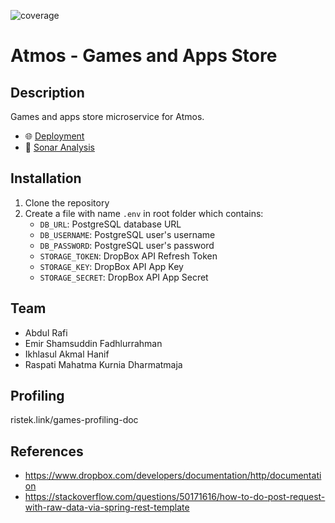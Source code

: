![coverage](https://gitlab.cs.ui.ac.id/AdvProg/reguler-2023/mahasiswa/kelas-a/2106653602-Eduardus-Tjitrahardja-/atmos/store/badges/main/coverage.svg)

# Atmos - Games and Apps Store

## Description
Games and apps store microservice for Atmos.

- 🌐 [Deployment](http://34.87.155.107/)
- 📄 [Sonar Analysis](https://sonarcloud.io/summary/new_code?id=GAMES_APPS_STORE&branch=main)

## Installation
1. Clone the repository
2. Create a file with name `.env` in root folder which contains:
   - `DB_URL`: PostgreSQL database URL
   - `DB_USERNAME`: PostgreSQL user's username
   - `DB_PASSWORD`: PostgreSQL user's password
   - `STORAGE_TOKEN`: DropBox API Refresh Token
   - `STORAGE_KEY`: DropBox API App Key
   - `STORAGE_SECRET`: DropBox API App Secret

## Team
- Abdul Rafi
- Emir Shamsuddin Fadhlurrahman
- Ikhlasul Akmal Hanif
- Raspati Mahatma Kurnia Dharmatmaja

## Profiling
ristek.link/games-profiling-doc

## References
- https://www.dropbox.com/developers/documentation/http/documentation
- https://stackoverflow.com/questions/50171616/how-to-do-post-request-with-raw-data-via-spring-rest-template
